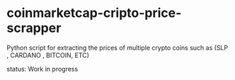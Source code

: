 # coinmarketcap-cripto-price-scrapper

Python script for extracting the prices of multiple crypto coins such as (SLP , CARDANO , BITCOIN, ETC) 

status: Work in progress

